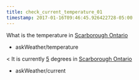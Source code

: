 ```yaml
---
title: check_current_temperature_01
timestamp: 2017-01-16T09:46:45.926422728-05:00
---
```


What is the temperature in [Scarborough Ontario](City)
* askWeather/temperature

< It is currently [5](temperature) degrees in [Scarborough Ontario](City)
* askWeather/current
